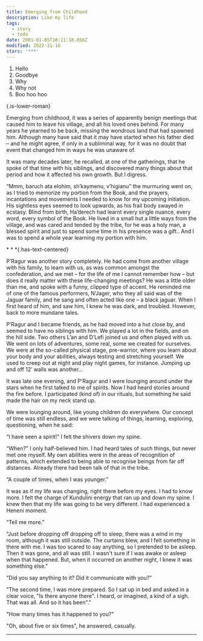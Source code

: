 ```yaml
---
title: Emerging from Childhood
description: Like my life
tags:
  - story
  - todo
date: 2001-01-05T18:11:18.856Z
modified: 2022-11-16
stars: '***'
---
```


1. Hello
2. Goodbye
3. Why
4. Why not
5. Boo hoo hoo

{.is-lower-roman}

Emerging from childhood, it was a series of apparently benign meetings that caused him to leave his village, and all his loved ones behind. For many years he yearned to be back, missing the wondrous land that had spawned him. Although many have said that it may have started when his father died – and he might agree, if only in a subliminal way, for it was no doubt that event that changed him in ways he was unaware of.

It was many decades later, he recalled, at one of the gatherings, that he spoke of that time with his siblings, and discovered many things about that period and how it affected his own growth. But I digress.

“Mmm, baruch ata elohim, sh’kaymenu, v’higianu” the murmuring went on, as I tried to memorize my portion from the Book, and the prayers, incantations and movements I needed to know for my upcoming initiation. His sightless eyes seemed to look upwards, as his frail body swayed in ecstasy. Blind from birth,
Ha’derech had learnt every single nuance, every word, every symbol of the Book. He lived in a small hut a little ways from the village, and was cared and tended by the tribe, for he was a holy man, a blessed spirit and just to spend some time in his presence was a gift.. And I was to spend a whole year learning my portion with him.

  \* * \*{.has-text-centered}

P’Ragur was another story completely. He had come from another village with his family, to learn with us, as was common amongst the confederation, and we met – for the life of me I cannot remember how – but does it really matter with these life-changing meetings? He was a little older than me, and spoke with a funny, clipped type of accent. He reminded me of one of the famous performers, N’Jager, who they all said was of the Jaguar family, and he sang and often acted like one – a black jaguar. When I first heard of him, and saw him, I knew he was dark, and troubled. However, back to more mundane tales.

P’Ragur and I became friends, as he had moved into a hut close by, and seemed to have no siblings with him. We played a lot in the fields, and on the hill side. Two others L’an and D’Lefi joined us and often played with us. We went on lots of adventures, some real, some we created for ourselves. We were at the so-called physical stage, pre-warrior, where you learn about your body and your abilities, always testing and stretching yourself. We used to creep out at night and play night games, for instance. Jumping up and off 12’ walls was another…

It was late one evening, and P'Ragur and I were lounging around under the stars when he first talked to me of spirits. Now I had heard stories around the fire before. I participated (kind of) in our rituals, but something he said made the hair on my neck stand up.

We were lounging around, like young children do everywhere. Our concept of time was still endless, and we were talking of things, learning, exploring, questioning, when he said:

“I have seen a spirit!” I felt the shivers down my spine.

“When?” I only half-believed him. I had heard tales of such things, but never met one myself. My own abilities were in the areas of recognition of patterns, which extended to being able to recognise beings from far off distances. Already there had been talk of that in the tribe.

“A couple of times, when I was younger.”

It was as if my life was changing, right there before my eyes. I had to know more. I felt the charge of Kundulini energy that ran up and down my spine. I knew then that my life was going to be very different. I had experienced a Heneni moment.

“Tell me more.”

"Just before dropping off dropping off to sleep, there was a wind in my room, although it was still outside. The curtains blew, and I felt something in there with me. I was too scared to say anything, so I pretended to be asleep. Then it was gone, and all was still. I wasn't sure if I was awake or asleep when that happened. But, when it occurred on another night, I knew it was something else."

"Did you say anything to it? Did it communicate with you?"

"The second time, I was more prepared. So I sat up in bed and asked in a clear voice, "Is there anyone there". I heard, or imagined, a kind of a sigh. That was all. And so it has been"."

"How many times has it happened to you?"

"Oh, about five or six times", he answered, casually.

---
